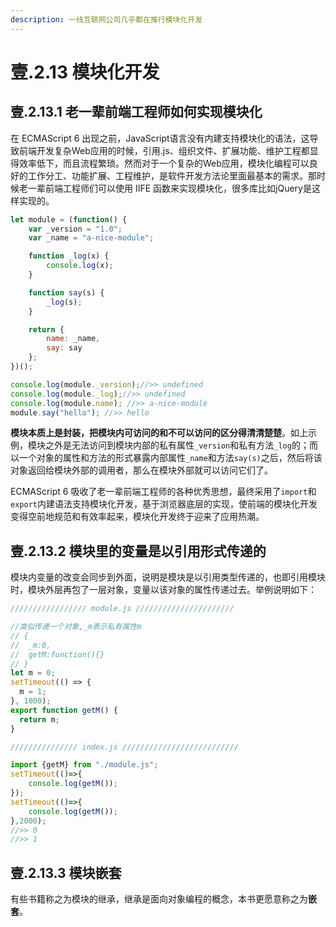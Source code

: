 ```yaml
---
description: 一线互联网公司几乎都在推行模块化开发
---
```


# 壹.2.13 模块化开发

## 壹.2.13.1 老一辈前端工程师如何实现模块化

在 ECMAScript 6 出现之前，JavaScript语言没有内建支持模块化的语法，这导致前端开发复杂Web应用的时候，引用.js、组织文件、扩展功能、维护工程都显得效率低下，而且流程繁琐。然而对于一个复杂的Web应用，模块化编程可以良好的工作分工、功能扩展、工程维护，是软件开发方法论里面最基本的需求。那时候老一辈前端工程师们可以使用 IIFE 函数来实现模块化，很多库比如jQuery是这样实现的。

```javascript
let module = (function() {
    var _version = "1.0"; 
    var _name = "a-nice-module";

    function _log(x) {
        console.log(x);
    }

    function say(s) {
        _log(s);
    }

    return {
        name: _name,
        say: say
    };
})();

console.log(module._version);//>> undefined
console.log(module._log);//>> undefined
console.log(module.name); //>> a-nice-module
module.say("hello"); //>> hello
```

**模块本质上是封装，把模块内可访问的和不可以访问的区分得清清楚楚**。如上示例，模块之外是无法访问到模块内部的私有属性`_version`和私有方法`_log`的；而以一个对象的属性和方法的形式暴露内部属性`_name`和方法`say(s)`之后，然后将该对象返回给模块外部的调用者，那么在模块外部就可以访问它们了。

ECMAScript 6 吸收了老一辈前端工程师的各种优秀思想，最终采用了`import`和`export`内建语法支持模块化开发，基于浏览器底层的实现，使前端的模块化开发变得空前地规范和有效率起来，模块化开发终于迎来了应用热潮。

## 壹.2.13.2 模块里的变量是以引用形式传递的

模块内变量的改变会同步到外面，说明是模块是以引用类型传递的，也即引用模块时，模块外层再包了一层对象，变量以该对象的属性传递过去。举例说明如下：

```javascript
///////////////// module.js //////////////////////

//类似传递一个对象,_m表示私有属性m
// {
//  _m:0,
//  getM:function(){}
// }
let m = 0;
setTimeout(() => {
  m = 1;
}, 1000);
export function getM() {
  return m;
}
```

```javascript
/////////////// index.js //////////////////////////

import {getM} from "./module.js";
setTimeout(()=>{
    console.log(getM());
});
setTimeout(()=>{
    console.log(getM());
},2000);
//>> 0
//>> 1
```

## 壹.2.13.3 模块嵌套

有些书籍称之为模块的继承，继承是面向对象编程的概念，本书更愿意称之为**嵌套**。

